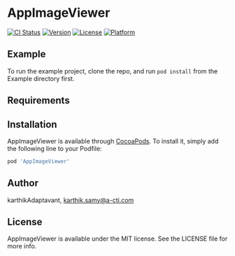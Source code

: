 # AppImageViewer

[![CI Status](http://img.shields.io/travis/karthikAdaptavant/AppImageViewer.svg?style=flat)](https://travis-ci.org/karthikAdaptavant/AppImageViewer)
[![Version](https://img.shields.io/cocoapods/v/AppImageViewer.svg?style=flat)](http://cocoapods.org/pods/AppImageViewer)
[![License](https://img.shields.io/cocoapods/l/AppImageViewer.svg?style=flat)](http://cocoapods.org/pods/AppImageViewer)
[![Platform](https://img.shields.io/cocoapods/p/AppImageViewer.svg?style=flat)](http://cocoapods.org/pods/AppImageViewer)

## Example

To run the example project, clone the repo, and run `pod install` from the Example directory first.

## Requirements

## Installation

AppImageViewer is available through [CocoaPods](http://cocoapods.org). To install
it, simply add the following line to your Podfile:

```ruby
pod 'AppImageViewer'
```

## Author

karthikAdaptavant, karthik.samy@a-cti.com

## License

AppImageViewer is available under the MIT license. See the LICENSE file for more info.
